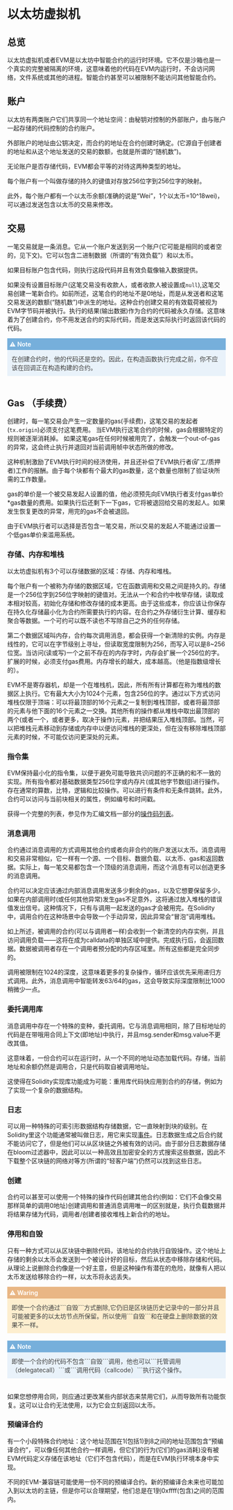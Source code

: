 # 以太坊虚拟机

## 总览

以太坊虚拟机或者EVM是以太坊中智能合约的运行时环境。它不仅是沙箱也是一个真实的完整被隔离的环境，这意味着他的代码在EVM内运行时，不会访问网络，文件系统或其他的进程。智能合约甚至可以被限制不能访问其他智能合约。

## 账户

以太坊有两类账户它们共享同一个地址空间：由秘钥对控制的外部账户，由与账户一起存储的代码控制的合约账户。

外部账户的地址由公钥决定，而合约的地址在合约创建时确定。(它源自于创建者的地址和从这个地址发送的交易的数额，也就是所谓的“随机数”)。

无论账户是否存储代码，EVM都会平等的对待这两种类型的地址。

每个账户有一个叫做存储的持久的键值对存放256位字到256位字的映射。

此外，每个账户都有一个以太币余额(准确的说是“Wei”，1个以太币=10^18wei)，可以通过发送包含以太币的交易来修改。

## 交易

一笔交易就是一条消息。它从一个账户发送到另一个账户(它可能是相同的或者空的，见下文)。它可以包含二进制数据（所谓的“有效负载”）和以太币。

如果目标账户包含代码，则执行这段代码并且有效负载像输入数据提供。

如果没有设置目标账户(这笔交易没有收款人，或者收款人被设置成```null```),这笔交易创建一笔新合约。如前所述，这笔合约的地址不是0地址，而是从发送者和这笔交易发送的数额(“随机数”)中派生的地址。这种合约创建交易的有效载荷被视为EVM字节码并被执行。执行的结果(输出数据)作为合约的代码被永久存储。这意味着为了创建合约，你不用发送合约的实际代码，而是发送实际执行时返回该代码的代码。

<div style="background:#76afdb;color:#fff;padding:5px;font-weight:600">
⚠️ Note
</div>
<div style="background:#e9f2fa;color:#404040;padding:10px">
在创建合约时，他的代码还是空的。因此，在构造函数执行完成之前，你不应该在回调正在构造构建的合约。
</div>

<br/>

## Gas （手续费）

创建时，每一笔交易会产生一定数量的gas(手续费)，这笔交易的发起者(```tx.origin```)必须支付这笔费用。 当EVM执行这笔合约的时候，gas会根据特定的规则被逐渐消耗掉。 如果这笔gas在任何时候被用完了，会触发一个out-of-gas的异常，这会终止执行并退回对当前调用帧中状态所做的修改。


这种机制激励了EVM执行时间的经济使用，并且还补偿了EVM执行者(矿工/质押者)工作的报酬。由于每个块都有个最大的gas数量，这个数量也限制了验证块所需的工作数量。

gas的单价是一个被交易发起人设置的值，他必须预先向EVM执行者支付gas单价*gas数量的费用。如果执行后还剩下一下gas，它将被退回给交易的发起人。如果发生恢复更改的异常，用完的gas不会被退回。

由于EVM执行者可以选择是否包含一笔交易，所以交易的发起人不能通过设置一个低gas单价来滥用系统。


### 存储、内存和堆栈

以太坊虚拟机有3个可以存储数据的区域：存储、内存和堆栈。

每个账户有一个被称为存储的数据区域，它在函数调用和交易之间是持久的。存储是一个256位字到256位字映射的键值对。无法从一个和合约中枚举存储，读取成本相对较高，初始化存储和修改存储的成本更高。由于这些成本，你应该让你保存在持久化存储最小化为合约所需要执行的内容。在合约之外存储衍生计算、缓存和聚合等数据。一个可约可以既不读也不写除自己之外的任何存储。

第二个数据区域叫内存，合约每次调用消息，都会获得一个新清除的实例。内存是线性的，它可以在字节级别上寻址，但读取宽度限制为256，而写入可以是8~256位宽。当访问(读或写)一个之前不存在的内存字时，内存会扩展一个256位的字。扩展的时候，必须支付gas费用。内存增长的越大，成本越高。（他是指数级增长的）。

EVM不是寄存器机，却是一个在堆栈机，因此，所有所有计算都在称为堆栈的数据区上执行。它有最大大小为1024个元素，包含256位的字。通过以下方式访问堆栈仅限于顶端：可以将最顶部的16个元素之一复制到堆栈顶部，或者将最顶部的元素与他下面的16个元素之一交换。其他所有的操作都从堆栈中取出最顶部的两个(或者一个，或者更多，取决于操作)元素，并把结果压入堆栈顶部。当然，可以把堆栈元素移动到存储或内存中以便访问堆栈的更深处，但在没有移除堆栈顶部元素的时候，不可能仅访问更深处的元素。

### 指令集

EVM保持最小化的指令集，以便于避免可能导致共识问题的不正确的和不一致的实现。所有指令都对基础数据类型256位字或内存片(或其他字节数组)进行操作。存在通常的算数，比特，逻辑和比较操作。可以进行有条件和无条件跳转。此外，合约可以访问与当前块相关的属性，例如编号和时间戳。

获得一个完整的列表，参见作为汇编文档一部分的[操作码列表](./Opcodes.md)。

### 消息调用

合约通过消息调用的方式调用其他合约或者向非合约的账户发送以太币。消息调用和交易非常相似，它一样有一个源、一个目标、数据负载、以太币、gas和返回数据。实际上，每一笔交易都包含一个顶级的消息调用，而这个消息有可以创造更多的消息调用。

合约可以决定应该通过内部消息调用发送多少剩余的gas，以及它想要保留多少。如果在内部调用时(或任何其他异常)发生gas不足意外，这将通过放入堆栈的错误值发出信号。这种情况下，只有与调用一起发送的gas才会被用完。在Solidity中，调用合约在这种场景中会导致一个手动异常，因此异常会“冒泡”调用堆栈。

如上所述，被调用的合约(可以与调用者一样)会收到一个新清空的内存实例，并且访问调用负载——这将在成为calldata的单独区域中提供。完成执行后，会返回数据。数据被调用者存在一个调用者预分配的内存区域里。所有这些都是完全同步的。


调用被限制在1024的深度，这意味着更多的复杂操作，循环应该优先采用递归方式调用。此外，消息调用中智能转发63/64的gas，这会导致实际深度限制比1000稍微少一点。


### 委托调用库

消息调用中存在一个特殊的变种，委托调用。它与消息调用相同，除了目标地址的代码是在带哦用合同上下文(即地址)中执行，并且msg.sender和msg.value不更改其值。

这意味着，一份合约可以在运行时，从一个不同的地址动态加载代码。存储，当前地址和余额仍然是调用合，只是代码取自被调用地址。

这使得在Solidity实现库功能成为可能：重用库代码快应用到合约的存储，例如为了实现一个复杂的数据结构。

### 日志

可以用一种特殊的可索引形数据结构存储数据，它一直映射到块的级别。在Solidity里这个功能通常被叫做日志，用它来实现[事件](./Event.md)。日志数据生成之后合约就不能访问它了，但是他们可以从区块链之外被有效的访问。由于部分日志数据存储在bloom过滤器中，因此可以以一种高效且加密安全的方式搜索这些数据，因此不下载整个区块链的网络对等方(所谓的“轻客户端”)仍然可以找到这些日志。

### 创建

合约可以甚至可以使用一个特殊的操作代码创建其他合约(例如：它们不会像交易那样简单的调用0地址)创建调用和普通消息调用唯一的区别就是，执行负载数据并将结果存储为代码，调用者/创建者接收堆栈上新合约的地址。


### 停用和自毁

只有一种方式可以从区块链中删除代码，该地址的合约执行自毁操作。这个地址上存储的剩余以太币会发送到一个被设计好的目标，然后从状态中移除存储和代码。从理论上说删除合约像是一个好主意，但是这种操作有潜在的危险，就像有人把以太币发送给移除合约一样，以太币将永远丢失。


<div style="background:#e9b684;color:#fff;padding:5px;font-weight:600;">
⚠️ Waring
</div>
<div style="background:#fdeecf;color:#404040;padding:10px">
即使一个合约通过```自毁```方式删除,它仍旧是区块链历史记录中的一部分并且可能被更多的以太坊节点所保留。所以使用```自毁```和在硬盘上删除数据的效果不一样。
</div>

<br/>

<div style="background:#76afdb;color:#fff;padding:5px;font-weight:600">
⚠️ Note
</div>
<div style="background:#e9f2fa;color:#404040;padding:10px">
即使一个合约的代码不包含```自毁```调用，他也可以```托管调用（delegatecall）```或```调用代码（callcode）```执行这个操作。
</div>

<br/>

如果您想停用合同，则应通过更改某些内部状态来禁用它们，从而导致所有功能恢复。这可以让合约无法使用，以为它会立刻返回以太币。

### 预编译合约

有一个小段特殊合约地址：这个地址范围在1(包括1)到8之间的地址范围包含“预编译合约”，可以像任何其他合约一样调用，但它们的行为(它们的gas消耗)没有被EVM代码定义存储在该地址（它们不包含代码），而是在EVM执行环境本身中实现。

不同的EVM-兼容链可能使用一份不同的预编译合约。新的预编译合未来也可能加入到以太坊的主链，但是你可以合理期望，他们总是在1到0xffff(包含)之间的范围内。